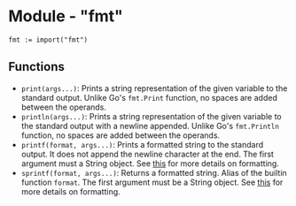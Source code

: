 # Module - "fmt"

```golang
fmt := import("fmt")
```

## Functions

- `print(args...)`: Prints a string representation of the given variable to the
  standard output. Unlike Go's `fmt.Print` function, no spaces are added between
  the operands.
- `println(args...)`: Prints a string representation of the given variable to
  the standard output with a newline appended. Unlike Go's `fmt.Println`
  function, no spaces are added between the operands.
- `printf(format, args...)`: Prints a formatted string to the standard output.
  It does not append the newline character at the end. The first argument must
  a String object. See
  [this](https://github.com/zeaphoo/nanojs/blob/master/docs/formatting.md) for more
  details on formatting.
- `sprintf(format, args...)`: Returns a formatted string. Alias of the builtin
  function `format`. The first argument must be a String object. See
  [this](https://github.com/zeaphoo/nanojs/blob/master/docs/formatting.md) for more
  details on formatting.
